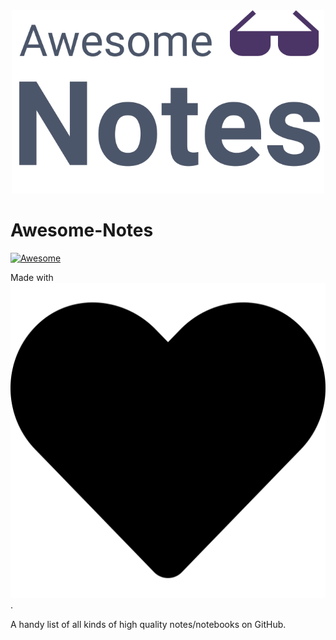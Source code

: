 <div align="center">
<img width="500" src="src/logo.svg" alt="Awesome Notes Logo">
</div>

# Awesome-Notes 

<!-- badges area -->
[![Awesome](https://awesome.re/badge.svg)](https://awesome.re)

Made with [![LOVE](src/heart.svg)](https://www.youtube.com/watch?v=6H2FRxvsd2M).

A handy list of all kinds of high quality notes/notebooks on GitHub.

